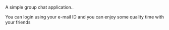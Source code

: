A simple group chat application..

You can login using your e-mail ID and you can enjoy some quality time with your friends



